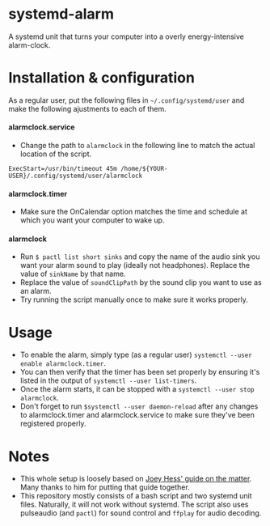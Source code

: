 # systemd-alarm
A systemd unit that turns your computer into a overly energy-intensive alarm-clock.

# Installation & configuration
As a regular user, put the following files in `~/.config/systemd/user` and make the following ajustments to each of them.

#### alarmclock.service
* Change the path to `alarmclock` in the following line to match the actual location of the script.
```
ExecStart=/usr/bin/timeout 45m /home/${YOUR-USER}/.config/systemd/user/alarmclock
```

#### alarmclock.timer
* Make sure the OnCalendar option matches the time and schedule at which you want your computer to wake up.

#### alarmclock
* Run `$ pactl list short sinks` and copy the name of the audio sink you want your alarm sound to play (ideally not headphones). Replace the value of `sinkName` by that name.
* Replace the value of `soundClipPath` by the sound clip you want to use as an alarm.
* Try running the script manually once to make sure it works properly.


# Usage
* To enable the alarm, simply type (as a regular user) `systemctl --user enable alarmclock.timer`.
* You can then verify that the timer has been set properly by ensuring it's listed in the output of `systemctl --user list-timers`.
* Once the alarm starts, it can be stopped with a `systemctl --user stop alarmclock`.
* Don't forget to run `$systemctl --user daemon-reload` after any changes to alarmclock.timer and alarmclock.service to make sure they've been registered properly.

# Notes
* This whole setup is loosely based on [Joey Hess' guide on the matter](http://joeyh.name/blog/entry/a_programmable_alarm_clock_using_systemd/). Many thanks to him for putting that guide together.
* This repository mostly consists of a bash script and two systemd unit files. Naturally, it will not work without systemd. The script also uses pulseaudio (and `pactl`) for sound control and `ffplay` for audio decoding.
